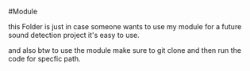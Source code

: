 #Module

this Folder is just in case someone wants to use my module for a future sound detection project it's easy to use.

and also btw to use the module make sure to 
git clone and then run the code for specfic 
path.
